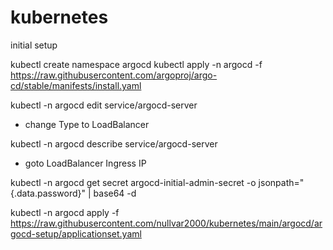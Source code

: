 # kubernetes

initial setup

kubectl create namespace argocd
kubectl apply -n argocd -f https://raw.githubusercontent.com/argoproj/argo-cd/stable/manifests/install.yaml

kubectl -n argocd edit service/argocd-server
  - change Type to LoadBalancer

kubectl -n argocd describe service/argocd-server
  - goto LoadBalancer Ingress IP

kubectl -n argocd get secret argocd-initial-admin-secret -o jsonpath="{.data.password}" | base64 -d

kubectl -n argocd apply -f https://raw.githubusercontent.com/nullvar2000/kubernetes/main/argocd/argocd-setup/applicationset.yaml
